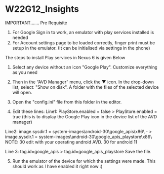 # W22G12_Insights

IMPORTANT.......
Pre Requisite

1) For Google Sign in to work, an emulator with play services installed is needed
2) For Account settings page to be loaded correctly, finger print must be setup in the emulator. (It can be initialised via settings in the phone)

The steps to install Play services in Nexus 6 is given Below

1. Select any device without an icon "Google Play". Customize everything as you need  

2. Then in the “AVD Manager” menu, click the ▼ icon. In the drop-down list, select: "Show on disk". A folder with the files of the selected device will open.  

3. Open the "config.ini" file from this folder in the editor.  

4. Edit these lines: Line1: PlayStore.enabled = false > PlayStore.enabled = true (this is to display the Google Play icon in the device list of the AVD manager)  

Line2: image.sysdir.1 = system-images\android-30\google_apis\x86\ - > image.sysdir.1 = system-images\android-30\google_apis_playstore\x86\ NOTE: 30 edit with your operating android AVD. 30 for android 11  

Line 3: tag.id=google_apis > tag.id=google_apis_playstore Save the file. 

5. Run the emulator of the device for which the settings were made. This should work as I have enabled it right now :) 
